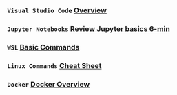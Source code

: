 <!-- ---
toc: false
comments: false
hide: true
layout: post
type: help
title: Tool References
--- -->

### `Visual Studio Code` [Overview](https://code.visualstudio.com/docs/introvideos/basics)

### `Jupyter Notebooks` [Review Jupyter basics 6-min](https://www.youtube.com/watch?v=3jZYC9rGrNg)

### `WSL` [Basic Commands](https://learn.microsoft.com/en-us/windows/wsl/basic-commands)

### `Linux Commands` [Cheat Sheet](https://www.geeksforgeeks.org/linux-commands-cheat-sheet/)

### `Docker` [Docker Overview](https://docs.docker.com/get-started/overview/)
